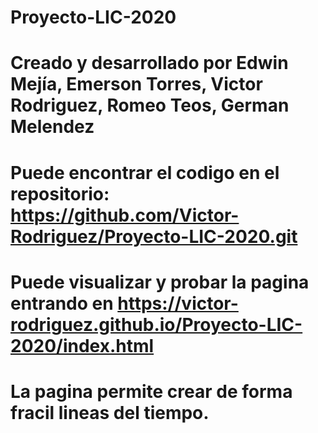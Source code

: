 # Proyecto-LIC-2020

# Creado y desarrollado por Edwin Mejía, Emerson Torres, Victor Rodriguez, Romeo Teos, German Melendez

# Puede encontrar el codigo en el repositorio: https://github.com/Victor-Rodriguez/Proyecto-LIC-2020.git

# Puede visualizar y probar la pagina entrando en https://victor-rodriguez.github.io/Proyecto-LIC-2020/index.html

# La pagina permite crear de forma fracil lineas del tiempo.
